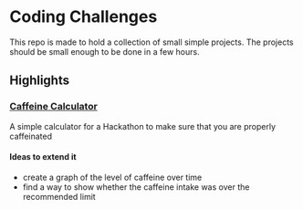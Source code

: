 # Coding Challenges
This repo is made to hold a collection of small simple projects.  The projects should be small enough to be done in a few hours.

## Highlights
### [Caffeine Calculator](https://github.com/cartwatson/coding-challenges/tree/main/caffeine_calculator)  
A simple calculator for a Hackathon to make sure that you are properly caffeinated
#### Ideas to extend it
* create a graph of the level of caffeine over time  
* find a way to show whether the caffeine intake was over the recommended limit
